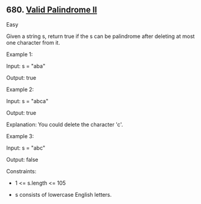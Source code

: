 ## 680. [Valid Palindrome II](https://leetcode.com/problems/valid-palindrome-ii/)

Easy

Given a string s, return true if the s can be palindrome after deleting at most one character from it.


Example 1:

Input: s = "aba"

Output: true

Example 2:

Input: s = "abca"

Output: true

Explanation: You could delete the character 'c'.

Example 3:

Input: s = "abc"

Output: false
 

Constraints:

- 1 <= s.length <= 105

- s consists of lowercase English letters.